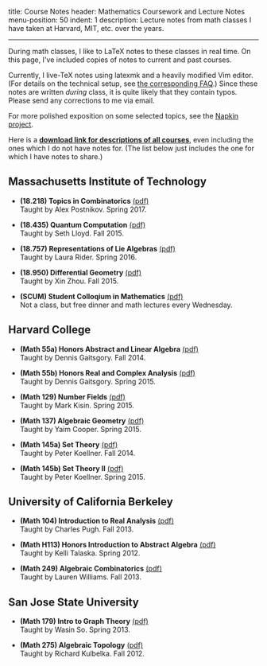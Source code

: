 title: Course Notes
header: Mathematics Coursework and Lecture Notes
menu-position: 50
indent: 1
description: Lecture notes from math classes I have taken at Harvard, MIT, etc. over the years.

---

During math classes, I like to LaTeX notes to these classes in real time.
On this page, I've included copies of notes to current and past courses.

Currently, I live-TeX notes using latexmk and a heavily modified Vim editor.
(For details on the technical setup, see [the corresponding FAQ](FAQs/school.html).)
Since these notes are written *during* class, it is quite likely that they contain typos.
Please send any corrections to me via email.

For more polished exposition on some selected topics, see the [Napkin project](napkin.html).

Here is a **[download link for descriptions of all courses][transcript]**,
even including the ones which I do not have notes for.
(The list below just includes the one for which I have notes to share.)

<!-- Some of the links are temporary Dropbox links.
If you want to link these notes, you should always link to this page.
The Dropbox links will expire at the end of each semester. -->

## Massachusetts Institute of Technology

* **(18.218) Topics in Combinatorics** [(pdf)](notes/MIT-18-218.pdf)<br> 
  Taught by Alex Postnikov. Spring 2017.

* **(18.435) Quantum Computation** [(pdf)](notes/MIT-18-435.pdf)<br>
  Taught by Seth Lloyd. Fall 2015.

* **(18.757) Representations of Lie Algebras** [(pdf)](notes/MIT-18-757.pdf)<br>
  Taught by Laura Rider. Spring 2016.

* **(18.950) Differential Geometry** [(pdf)](notes/MIT-18-950.pdf)<br>
  Taught by Xin Zhou. Fall 2015.

* **(SCUM) Student Colloqium in Mathematics** [(pdf)](notes/SCUM.pdf)<br>
  Not a class, but free dinner and math lectures every Wednesday.

## Harvard College
* **(Math 55a) Honors Abstract and Linear Algebra** [(pdf)](notes/Harvard-55a.pdf)<br>
  Taught by Dennis Gaitsgory. Fall 2014.

* **(Math 55b) Honors Real and Complex Analysis** [(pdf)](notes/Harvard-55b.pdf)<br>
  Taught by Dennis Gaitsgory. Spring 2015.

* **(Math 129) Number Fields** [(pdf)](notes/Harvard-129.pdf)<br>
  Taught by Mark Kisin. Spring 2015.

* **(Math 137) Algebraic Geometry** [(pdf)](notes/Harvard-137.pdf)<br>
  Taught by Yaim Cooper. Spring 2015.

* **(Math 145a) Set Theory** [(pdf)](notes/Harvard-145a.pdf)<br>
  Taught by Peter Koellner. Fall 2014.

* **(Math 145b) Set Theory II** [(pdf)](notes/Harvard-145b.pdf)<br>
  Taught by Peter Koellner. Spring 2015.

## University of California Berkeley
* **(Math 104) Introduction to Real Analysis** [(pdf)](notes/UCB104.pdf)<br>
  Taught by Charles Pugh. Fall 2013.

* **(Math H113) Honors Introduction to Abstract Algebra** [(pdf)](notes/UCBH113.pdf)<br>
  Taught by Kelli Talaska. Spring 2012.

* **(Math 249) Algebraic Combinatorics** [(pdf)](notes/UCB249.pdf)<br>
  Taught by Lauren Williams. Fall 2013.

## San Jose State University
* **(Math 179) Intro to Graph Theory** [(pdf)](notes/SJSU179.pdf)<br>
  Taught by Wasin So. Spring 2013.

* **(Math 275) Algebraic Topology** [(pdf)](notes/SJSU275.pdf)<br>
  Taught by Richard Kulbelka. Fall 2012.


[transcript]: upload/math-coursework.pdf
